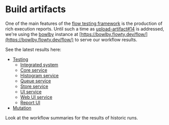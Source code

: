 # Build artifacts

One of the main features of the [flow testing framework](https://github.com/Mastercard/flow) is the production of rich execution reports.
Until such a time as [upload-artifact#14](https://github.com/actions/upload-artifact/issues/14) is addressed, we're using the [bowlby](https://github.com/therealryan/bowlby) instance at [https://bowlby.flowty.dev/flow/](https://bowlby.flowty.dev/flow/) to serve our workflow results.

See the latest results here:
 * [Testing](https://bowlby.flowty.dev/flow/latest/Mastercard/flow/test.yml)
   * [Integrated system](https://bowlby.flowty.dev/flow/latest/Mastercard/flow/test.yml/flow_execution_reports/app-itest/target/mctf/latest/index.html)
   * [Core service](https://bowlby.flowty.dev/flow/latest/Mastercard/flow/test.yml/flow_execution_reports/app-core/target/mctf/latest/index.html)
   * [Histogram service](https://bowlby.flowty.dev/flow/latest/Mastercard/flow/test.yml/flow_execution_reports/app-histogram/target/mctf/latest/index.html)
   * [Queue service](https://bowlby.flowty.dev/flow/latest/Mastercard/flow/test.yml/flow_execution_reports/app-queue/target/mctf/latest/index.html)
   * [Store service](https://bowlby.flowty.dev/flow/latest/Mastercard/flow/test.yml/flow_execution_reports/app-store/target/mctf/latest/index.html)
   * [UI service](https://bowlby.flowty.dev/flow/latest/Mastercard/flow/test.yml/flow_execution_reports/app-ui/target/mctf/latest/index.html)
   * [Web UI service](https://bowlby.flowty.dev/flow/latest/Mastercard/flow/test.yml/flow_execution_reports/app-web-ui/target/mctf/latest/index.html)
   * [Report UI](https://bowlby.flowty.dev/flow/latest/Mastercard/flow/test.yml/angular_coverage/report/index.html)
 * [Mutation](https://bowlby.flowty.dev/flow/latest/Mastercard/flow/mutation.yml/mutation_report/index.html)

Look at the workflow summaries for the results of historic runs.

